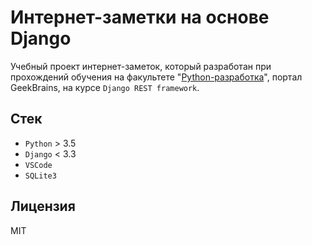 # Интернет-заметки на основе Django

Учебный проект интернет-заметок, который разработан при прохождений обучения на факультете "[Python-разработка](https://gb.ru/geek_university/python)", портал GeekBrains, на курсе `Django REST framework`.

## Стек

* `Python` > 3.5
* `Django` < 3.3
* `VSCode`
* `SQLite3`

## Лицензия

MIT